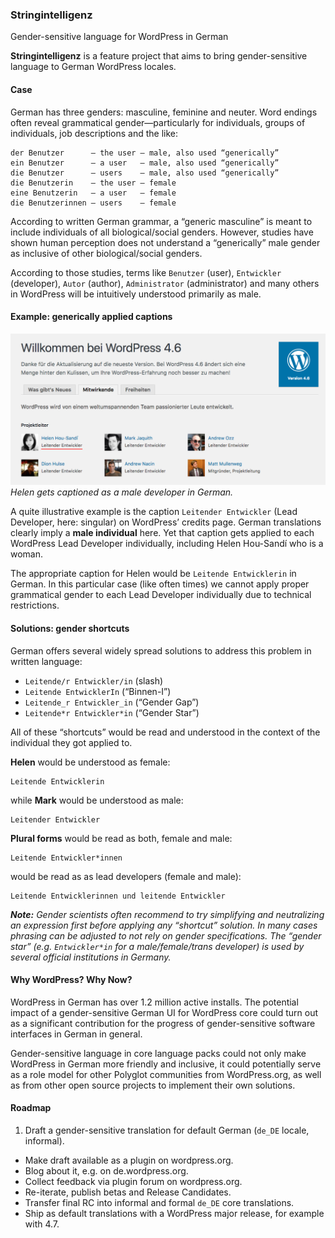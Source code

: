 ### Stringintelligenz
Gender-sensitive language for WordPress in German

**Stringintelligenz** is a feature project that aims to bring gender-sensitive language to German WordPress locales.

#### Case
German has three genders: masculine, feminine and neuter. Word endings often reveal grammatical gender—particularly for individuals, groups of individuals, job descriptions and the like:

```
der Benutzer      – the user – male, also used “generically”
ein Benutzer      – a user   – male, also used “generically”
die Benutzer      – users    – male, also used “generically”
die Benutzerin    – the user – female
eine Benutzerin   – a user   – female
die Benutzerinnen – users    – female
```

According to written German grammar, a “generic masculine” is meant to include individuals of all biological/social genders. However, studies have shown human perception does not understand a “generically” male gender as inclusive of other biological/social genders.

According to those studies, terms like `Benutzer` (user), `Entwickler` (developer), `Autor` (author), `Administrator` (administrator) and many others in WordPress will be intuitively understood primarily as male.

#### Example: generically applied captions

![German localization for “lead developer” implies Helen Hou-Sandí would be a male developer.](/screenshot-2.png)
_Helen gets captioned as a male developer in German._

A quite illustrative example is the caption `Leitender Entwickler` (Lead Developer, here: singular) on WordPress’ credits page. German translations clearly imply a **male individual** here. Yet that caption gets applied to each WordPress Lead Developer individually, including Helen Hou-Sandí who is a woman.

The appropriate caption for Helen would be `Leitende Entwicklerin` in German. In this particular case (like often times) we cannot apply proper grammatical gender to each Lead Developer individually due to technical restrictions.

#### Solutions: gender shortcuts
German offers several widely spread solutions to address this problem in written language:

- `Leitende/r Entwickler/in` (slash)
- `Leitende EntwicklerIn` (“Binnen-I”)
- `Leitende_r Entwickler_in` (“Gender Gap”)
- `Leitende*r Entwickler*in` (“Gender Star”)

All of these “shortcuts” would be read and understood in the context of the individual they got applied to.

**Helen** would be understood as female:
```
Leitende Entwicklerin
```
while **Mark** would be understood as male:
```
Leitender Entwickler
```

**Plural forms** would be read as both, female and male:
```
Leitende Entwickler*innen
```
would be read as as lead developers (female and male):
```
Leitende Entwicklerinnen und leitende Entwickler
```

_**Note:** Gender scientists often recommend to try simplifying and neutralizing an expression first before applying any “shortcut” solution. In many cases phrasing can be adjusted to not rely on gender specifications. The “gender star” (e.g. `Entwickler*in` for a male/female/trans developer) is used by several official institutions in Germany._

#### Why WordPress? Why Now?
WordPress in German has over 1.2 million active installs. The potential impact of a gender-sensitive German UI for WordPress core could turn out as a significant contribution for the progress of gender-sensitive software interfaces in German in general.

Gender-sensitive language in core language packs could not only make WordPress in German more friendly and inclusive, it could potentially serve as a role model for other Polyglot communities from WordPress.org, as well as from other open source projects to implement their own solutions.

#### Roadmap

1. Draft a gender-sensitive translation for default German (`de_DE` locale, informal).
- Make draft available as a plugin on wordpress.org.
- Blog about it, e.g. on de.wordpress.org.
- Collect feedback via plugin forum on wordpress.org.
- Re-iterate, publish betas and Release Candidates.
- Transfer final RC into informal and formal `de_DE` core translations.
- Ship as default translations with a WordPress major release, for example with 4.7.
